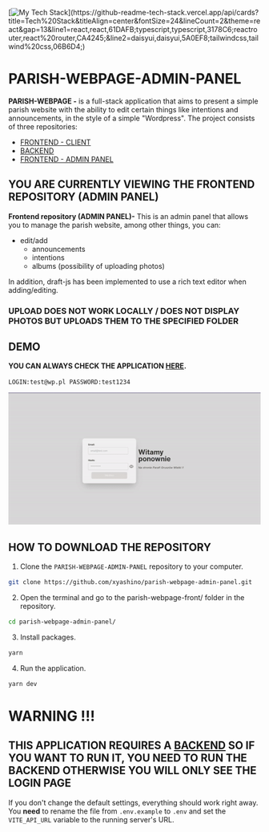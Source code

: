 [![My Tech Stack](https://github-readme-tech-stack.vercel.app/api/cards?title=Tech%20Stack&titleAlign=center&fontSize=24&lineCount=2&theme=react&gap=13&line1=react,react,61DAFB;typescript,typescript,3178C6;reactrouter,react%20router,CA4245;&line2=daisyui,daisyui,5A0EF8;tailwindcss,tailwind%20css,06B6D4;)](https://github-readme-tech-stack.vercel.app/api/cards?title=Tech%20Stack&titleAlign=center&fontSize=24&lineCount=2&theme=react&gap=13&line1=react,react,61DAFB;typescript,typescript,3178C6;reactrouter,react%20router,CA4245;&line2=daisyui,daisyui,5A0EF8;tailwindcss,tailwind%20css,06B6D4;)
# PARISH-WEBPAGE-ADMIN-PANEL

**PARISH-WEBPAGE -** is a full-stack application that aims to present a simple parish website with the ability to edit certain things like intentions and announcements, in the style of a simple "Wordpress". The project consists of three repositories:

- [FRONTEND - CLIENT](https://github.com/xyashino/parish-webpage-front)
- [BACKEND](https://github.com/xyashino/parish-webpage-backend)
- [FRONTEND - ADMIN PANEL](https://github.com/xyashino/parish-webpage-adminpannel)

## YOU ARE CURRENTLY VIEWING THE FRONTEND REPOSITORY (ADMIN PANEL)
**Frontend repository (ADMIN PANEL)-** This is an admin panel that allows you to manage the parish website, among other things, you can:
- edit/add
    - announcements
    -  intentions
    - albums (possibility of uploading photos)
  
In addition, draft-js has been implemented to use a rich text editor when adding/editing.
### UPLOAD DOES NOT WORK LOCALLY / DOES NOT DISPLAY PHOTOS BUT UPLOADS THEM TO THE SPECIFIED FOLDER



## DEMO
**YOU CAN ALWAYS CHECK THE APPLICATION [HERE](https://admin.yashino.usermd.net/).**

``
  LOGIN:test@wp.pl
  PASSWORD:test1234
``

![DEMO](./demo/pannel.gif)

## HOW TO DOWNLOAD THE REPOSITORY
1. Clone the `PARISH-WEBPAGE-ADMIN-PANEL` repository to your computer.
```bash
git clone https://github.com/xyashino/parish-webpage-admin-panel.git
```
2. Open the terminal and go to the parish-webpage-front/ folder in the repository.
```bash
cd parish-webpage-admin-panel/
```
3. Install packages.
```bash
yarn
```
4. Run the application.
```bash
yarn dev
```
# WARNING !!!
## THIS APPLICATION REQUIRES A [BACKEND](https://github.com/xyashino/parish-webpage-backend) SO IF YOU WANT TO RUN IT, YOU NEED TO RUN THE BACKEND OTHERWISE YOU WILL ONLY SEE THE LOGIN PAGE
If you don't change the default settings, everything should work right away.
You **need** to rename the file from `.env.example` to `.env` and set the `VITE_API_URL` variable to the running server's URL.

